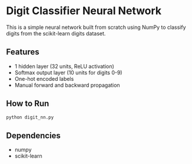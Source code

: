# Digit Classifier Neural Network

This is a simple neural network built from scratch using NumPy to classify digits from the scikit-learn digits dataset.

## Features

- 1 hidden layer (32 units, ReLU activation)
- Softmax output layer (10 units for digits 0-9)
- One-hot encoded labels
- Manual forward and backward propagation

## How to Run

```bash
python digit_nn.py
```

## Dependencies

- numpy
- scikit-learn